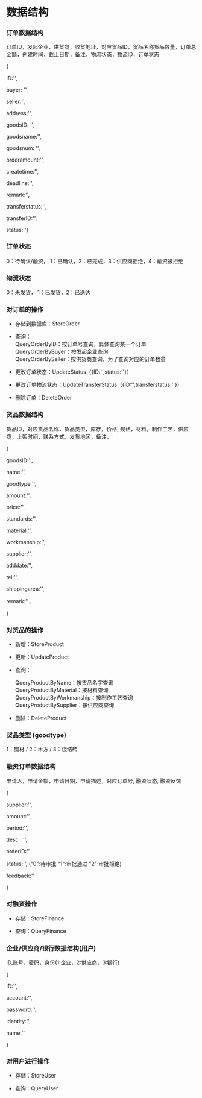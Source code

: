 # 数据结构

### 订单数据结构

订单ID，发起企业，供货商，收货地址，对应货品ID，货品名称货品数量，订单总金额，创建时间，截止日期，备注，物流状态，物流ID，订单状态

{

ID:'',

buyer: '',

seller:'',

address:'',

goodsID: '',

goodsname:'',

goodsnum: '',

orderamount:'',

createtime:'',

deadline:'',

remark:'',

transferstatus:'',

transferID:'',

status:''}

### 订单状态

0：待确认/融资， 1：已确认，2：已完成，3：供应商拒绝，4：融资被拒绝

### 物流状态

0：未发货， 1：已发货，2：已送达


### 对订单的操作

* 存储到数据库：StoreOrder

* 查询：<br>
  QueryOrderByID：按订单号查询，具体查询某一个订单<br>
  QueryOrderByBuyer：按发起企业查询<br>
  QueryOrderBySeller：按供货商查询，为了查询对应的订单数量<br>

* 更改订单状态：UpdateStatus（{ID:'',status:''}）

* 更改订单物流状态：UpdateTransferStatus（{ID:'',transferstatus:''}）

* 删除订单：DeleteOrder

### 货品数据结构

货品ID，对应货品名称，货品类型，库存，价格, 规格，材料，制作工艺，供应商，上架时间，联系方式，发货地区，备注，

{

goodsID:'',

name:'',

goodtype:'',

amount:'',

price:'',

standards:'',

material:'',

workmanship:'',

supplier:'',

adddate:'',

tel:'',

shippingarea:'',

remark:''，

}

### 对货品的操作

* 新增：StoreProduct
* 更新：UpdateProduct

* 查询：<br>
  
    QueryProductByName：按货品名字查询<br>
    QueryProductByMaterial：按材料查询<br>
    QueryProductByWorkmanship：按制作工艺查询<br>
    QueryProductBySupplier：按供应商查询<br>
    
* 删除：DeleteProduct

### 货品类型 (goodtype)

1：钢材 /
2：木方 / 
3：烧结砖

### 融资订单数据结构

申请人，申请金额，申请日期，申请描述，对应订单号, 融资状态, 融资反馈

{

supplier:'',

amount:'',

period:'',

desc : '',

orderID:''

status:'', ("0":待审批 "1":审批通过 "2":审批拒绝)

feedback:'' 

}

### 对融资操作

* 存储：StoreFinance

* 查询：QueryFinance

### 企业/供应商/银行数据结构(用户)

ID,账号，密码，身份(1:企业，2:供应商，3:银行)

{

ID:'',

account:'',

password:'',

identity:'',

name:''

}

### 对用户进行操作

* 存储：StoreUser

* 查询：QueryUser
